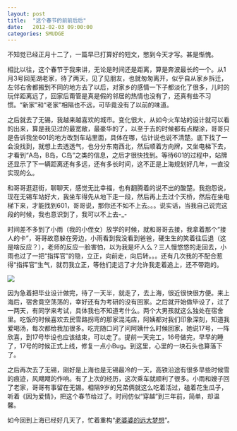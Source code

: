 ```yaml
---
layout: post
title:  "这个春节的前前后后"
date:   2012-02-03 09:00:00
categories: SMUDGE
---
```


不知觉已经正月十二了，一篇早已打算好的短文，憋到今天才写。甚是惭愧。



相比以往，这个春节于我来讲，无论是时间还是距离，算是奔波最长的一个。从1月3号回芜湖老家，待了两天，见了见朋友，也就匆匆离开，似乎自从家乡拆迁，左邻右舍都搬到不同的地方去了以后，对家乡的感情一下子都淡化了很多，儿时的玩伴距离远了，回家后甭管是真是假的邻居的热情也没有了，还真有些不习惯。“新家”和“老家”相隔也不远，可毕竟没有了以前的味道。



之后就去了无锡，我越来越喜欢的城市。变化很大，从如今火车站的设计就可以看的出来，算是我见过的最宽敞，最豪华的了，以至于去的时候都有点糊涂，哥哥只是告诉我坐601的地方改到车站里面，具体在哪，估计说也说不清楚。底下找了一会没找到，就想上去透透气，也分分东南西北，然后顺着方向牌，又坐电梯下去，才看到“A岛，B岛，C岛”之类的信息，之后才很快找到。等待601的过程中，站牌还显示了下一辆距离还有多远，还有多长时间，这不正是上海规划好几年，一直没实现的么。



和哥哥逛逛街，聊聊天，感觉无比幸福，也有翻腾着的说不出的酸楚。我抱怨说，现在无锡车站好大，我坐车得先从地下走一段，然后再上去过个天桥，然后在坐电梯下来，才能找到601，哥哥说，那你还不如不上去。。。说实话，当我自己说完这段的时候，我也意识到了，我可以不上去-_-



时间差不多到了小雨（我的小侄女）放学的时候，就和哥哥去接，我拿着那个“接人的卡”，哥哥故意躲在旁边，小雨看到我没看到爸爸，硬生生的笑着往后退（这是啥反应？），老师的反应一脸害怕，以为我是坏人么？三人慢悠悠的走回去，小雨也过了一把“指挥官”的隐，立正，向前走，向后转。。。还有几次我的不配合惹得“指挥官”生气，就罚我立正，等他们走远了才允许我走着追上，还不带跑的。



<img src="http://binnng.coding.io/assets/images/TheSpringFestival.jpg"/>



因为急着把毕业设计做完，待了一天半，就走了，去上海，很近很快很方便。来上海后，宿舍竟空荡荡的，幸好还有为考研的没有回家。之后就开始做毕设了，过了一两天，有同学来考试，具体我也不知道考什么。两个大男孩就这么独处在宿舍里。吃饭的时候喜欢去民雪路拐弯的那家混沌店，阿姨都对我们印象深刻，知道我爱喝汤，每次都给我加很多。吃完随口问了问阿姨什么时候回家，她说17号，一阵欣喜，到17号毕设也应该结束，可以走了。提前一天完工，16号做完，早早的睡了，17号的时候正式上线，修复一点小Bug。到这里，心里的一块石头也算落下了。



之后再次去了无锡，刚好是上海也是无锡最冷的一天，高铁沿途有很多早些时候雪的痕迹，风飕飕的作响。有了上次的经历，这次乘车就顺利了很多。小雨和嫂子回了老家，哥哥有事留在无锡。相隔9岁的兄弟俩就这么吃着活过，磕着花生瓜子，听着《因为爱情》，把这个春节给过了。时间仿似“穿越”到三年前，简单，却温馨。



如今回到上海已经好几天了，忙着重构“<a href="http://www.zhangshibing.com" target="_blank">老婆婆的远大梦想</a>”。